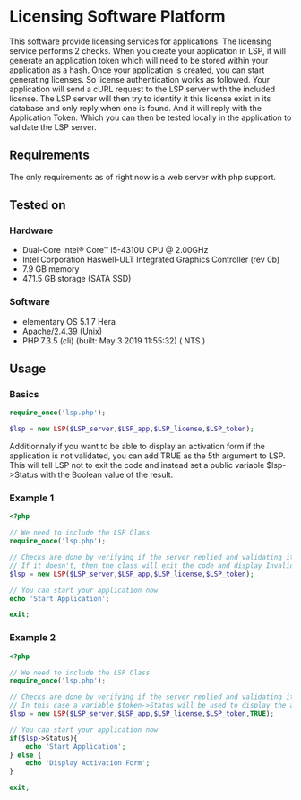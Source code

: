 # Licensing Software Platform

This software provide licensing services for applications. The licensing service performs 2 checks. When you create your application in LSP, it will generate an application token which will need to be stored within your application as a hash. Once your application is created, you can start generating licenses. So license authentication works as followed. Your application will send a cURL request to the LSP server with the included license. The LSP server will then try to identify it this license exist in its database and only reply when one is found. And it will reply with the Application Token. Which you can then be tested locally in the application to validate the LSP server.

## Requirements
The only requirements as of right now is a web server with php support.

## Tested on
### Hardware
 * Dual-Core Intel® Core™ i5-4310U CPU @ 2.00GHz
 * Intel Corporation Haswell-ULT Integrated Graphics Controller (rev 0b)
 * 7.9 GB memory
 * 471.5 GB storage (SATA SSD)
### Software
 * elementary OS 5.1.7 Hera
 * Apache/2.4.39 (Unix)
 * PHP 7.3.5 (cli) (built: May  3 2019 11:55:32) ( NTS )

## Usage
### Basics
```php
require_once('lsp.php');

$lsp = new LSP($LSP_server,$LSP_app,$LSP_license,$LSP_token);
```

Additionnaly if you want to be able to display an activation form if the application is not validated, you can add TRUE as the 5th argument to LSP. This will tell LSP not to exit the code and instead set a public variable $lsp->Status with the Boolean value of the result.

### Example 1
```php
<?php

// We need to include the LSP Class
require_once('lsp.php');

// Checks are done by verifying if the server replied and validating it's reply against the hash.
// If it doesn't, then the class will exit the code and display Invalid License
$lsp = new LSP($LSP_server,$LSP_app,$LSP_license,$LSP_token);

// You can start your application now
echo 'Start Application';

exit;
```

### Example 2
```php
<?php

// We need to include the LSP Class
require_once('lsp.php');

// Checks are done by verifying if the server replied and validating it's reply against the hash.
// In this case a variable $token->Status will be used to display the application or display an activation form instead.
$lsp = new LSP($LSP_server,$LSP_app,$LSP_license,$LSP_token,TRUE);

// You can start your application now
if($lsp->Status){
	echo 'Start Application';
} else {
	echo 'Display Activation Form';
}

exit;
```

